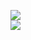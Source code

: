 [![](https://img.shields.io/badge/Made%20With-Github%20Spray-lightgrey.svg?style=for-the-badge&logo=github)](https://github.com/Annihil/github-spray#5154)  
[![](https://i.imgur.com/2DrTn0Z.gif)](https://github.com/Annihil/github-spray)